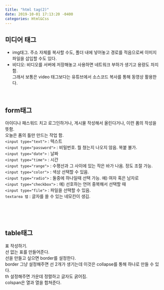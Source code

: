 ```yaml
---
title: "html tag(2)"
date: 2019-10-01 17:13:20 -0400
categories: Html&Css
---
```

 
## 미디어 태그 <br>
- img태그. 주소 자체를 복사할 수도, 폴더 내에 넣어놓고 경로를 적음으로써 이미지파일을 삽입할 수도 있다.<br>
- 비디오: 비디오를 서버에 저장해놓고 사용하면 네트워크 부하가 생기고 용량도 차지함.<br>
그래서 보통은 video 태그보다는 유튜브에서 소스코드 복사를 통해 동영상 활용한다.<br><br><br>
 
## form태그<br>
아이디나 패스워드 치고 로그인하거나, 게시물 작성해서 올린다거나, 이런 폼의 작성을 뜻함.<br>
오늘은 폼의 틀만 만드는 작업 함.<br>
  ​```<input type="text">​``` : 텍스트<br>
  ​```<input type="password">​``` : 비밀번호. 뭘 쳤는지 나오지 않음. 복붙 불가.<br>
  ​```<input type="date">​``` : 날짜<br>
  ​```<input type="time">​``` : 시간<br>
  ​```<input type="range">​``` : 수평선과 그 사이에 있는 작은 바가 나옴. 정도 조절 가능.<br>
  ​```<input type="color">​``` : 색상 선택할 수 있음.<br>
  ​```<input type="radio">​``` : 둘중에 하나일때 선택 가능. 예) 여자 혹은 남자로<br>
  ​```<input type="checkbox">​``` : 예) 선호하는 언어 중복해서 선택할 때<br>
  ​```<input type="file">​``` : 파일을 선택할 수 있음.<br>
  ​```textarea 탭​``` : 글자를 쓸 수 있는 네모칸이 생김.



<br><br><br>
## table태그<br>
표 작성하기. <br>선 없는 표를 만들어준다.<br>
선을 만들고 싶으면 border를 설정한다.<br> 
border 그냥 설정해주면 선 2개가 생기는데 이것은 collapse를 통해 하나로 만들 수 있다.<br>
th 설정해주면 가운데 정렬하고 글자도 굵어짐.<br>
colspan은 열과 열을 합쳐준다.<br>
